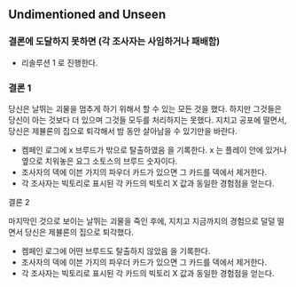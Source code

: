 ## Undimentioned and Unseen

### 결론에 도달하지 못하면 (각 조사자는 사임하거나 패배함)

* 리솔루션 1 로 진행한다.

### 결론 1

당신은 날뛰는 괴물을 멈추게 하기 위해서 할 수 있는 모든 것을 했다. 하지만 그것들은 당신이 아는 것보다 더 있으며 그것들 모두를 처리하지는 못했다. 지치고 공포에 떨면서, 당신은 제뷸론의 집으로 퇴각해서 밤 동안 살아남을 수 있기만을 바란다.

* 켐페인 로그에 x 브루드가 밖으로 탈출하였음 을 기록한다. x 는 플레이 안에 있거나 옆으로 치워놓은 요그 소토스의 브루드 숫자이다.
* 조사자의 덱에 이븐 가지의 파우더 카드가 있으면 그 카드를 덱에서 제거한다.
* 각 조사자는 빅토리로 표시된 각 카드의 빅토리 X 값과 동일한 경험점을 얻는다.

결론 2

마지막인 것으로 보이는 날뛰는 괴물을 죽인 후에, 지치고 지금까지의 경험으로 덜덜 떨면서 당신은 제뷸론의 집으로 퇴각했다.

* 켐페인 로그에 어떤 브루드도 탈출하지 않았음 을 기록한다.
* 조사자의 덱에 이븐 가지의 파우더 카드가 있으면 그 카드를 덱에서 제거한다.
* 각 조사자는 빅토리로 표시된 각 카드의 빅토리 X 값과 동일한 경험점을 얻는다.
